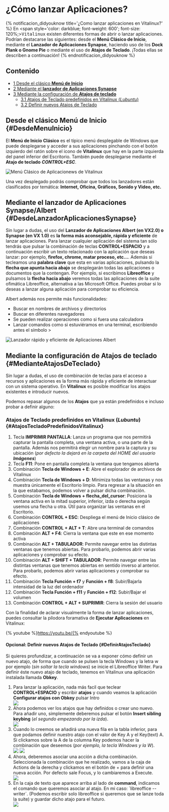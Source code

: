 # ¿Cómo lanzar Aplicaciones?

{% notificacion_didyouknow title='¿Como lanzar aplicaciones en Vitalinux?' %}
En <span style='color: darkblue; font-weight: 600'; font-size: 120%;><tt>Vitalinux</tt></span> existen diferentes formas de abrir o lanzar aplicaciones.  Podrían destacarse las siguientes: desde el <b>Menú Clásico de Inicio</b>, mediante el <b>Lanzador de Aplicaciones Synapse</b>, haciendo uso de los <b>Dock Plank o Gnome Pie</b> o mediante el uso de <b>Atajos de Teclado</b>.  ¡Todas ellas se describen a continuación!
{% endnotificacion_didyouknow %}

## Contenido

- [1 Desde el clásico **Menú de Inicio**](#DesdeMenuInicio)
- [2 Mediante el **lanzador de Aplicaciones Synapse**](#DesdeLanzadorAplicacionesSynapse)
- [3 Mediante la configuración de **Atajos de teclado**](#MedianteAtajosDeTeclado)
    - [3.1 Atajos de Teclado predefinidos en Vitalinux (*Lubuntu*)](#AtajosTecladoPredefinidosVitalinux)
    - [3.2 Definir nuevos Atajos de Teclado](#DefinirAtajosTeclado)



## Desde el clásico **Menú de Inicio** {#DesdeMenuInicio}

El **Menú de Inicio Clásico**  es el típico menú desplegable de Windows que puede desplegarse y acceder a sus aplicaciones pinchando con el botón izquierdo del ratón sobre el icono de **Vitalinux** que hay en la parte izquierda del panel inferior del Escritorio.  También puede desplegarse mediante el **Atajo de teclado** ***CONTROL+ESC***.

![Menú Clásico de Aplicacionews de Vitalinux](../img/Lanzar-aplicaciones-menu-clasico.png)

Una vez desplegado podrás comprobar que todos los lanzadores están clasificados por temática: **Internet, Oficina, Gráficos, Sonido y Video, etc.**

## Mediante el **lanzador de Aplicaciones Synapse/Albert** {#DesdeLanzadorAplicacionesSynapse}

Sin lugar a dudas, el uso del **Lanzador de Aplicaciones Albert (en VX2.0) o Synapse (en VX 1.0)** es **la forma más aconsejable, rápida y eficiente** de lanzar aplicaciones. Para lanzar cualquier aplicación del sistema tan sólo tendrás que pulsar la combinación de teclas **CONTROL+ESPACIO** y a continuación escribir un texto relacionado con la aplicación que deseas lanzar: por ejemplo, **firefox, chrome, matar proceso, etc...**.  Además si tecleamos una **palabra clave** que esta en varias aplicaciones, pulsando la **flecha que apunta hacia abajo** se desplegarán todas las aplicaciones o documentos que la contengan.  Por ejemplo, si escribimos **Libreoffice** y pulsamos la **flecha hacia abajo** veremos todas las aplicaciones de la suite ofimática Libreoffice, alternativa a las Microsoft Office. Puedes probar si lo deseas a lanzar alguna aplicación para comprobar su eficiencia.

Albert además nos permite más funcionalidades:

* Buscar en nombres de archivos y directorios
* Buscar en diferentes navegadores
* Se pueden realizar operaciones como si fuera una calculadora
* Lanzar comandos como si estuviéramos en una terminal, escribiendo antes el símbolo >

![Lanzador rápido y eficiente de Aplicaciones Albert](../img/Lanzar-aplicaciones-albert.png)

## Mediante la configuración de **Atajos de teclado** {#MedianteAtajosDeTeclado}

Sin lugar a dudas, el uso de combinación de teclas para el acceso a recursos y aplicaciones es la forma más rápida y eficiente de interactuar con un sistema operativo.  En **Vitalinux** es posible modificar los atajos existentes e introducir nuevos.

Podemos repasar algunos de los **Atajos** que ya están predefinidos e incluso probar a definir alguno:

### Atajos de Teclado predefinidos en Vitalinux (*Lubuntu*) {#AtajosTecladoPredefinidosVitalinux}
1.  Tecla **IMPRIMIR PANTALLA**: Lanza un programa que nos permitirá capturar la pantalla completa, una ventana activa, o una parte de la pantalla.  Además nos permitirá elegir un nombre para la captura y su ubicación (*por defecto la dejará en la carpeta del HOME del usuario **Imágenes***)
1.  Tecla **F11**: Pone en pantalla completa la ventana que tengamos abierta
1.  Combinación **Tecla de Windows + E**: Abre el explorador de archivos de Vitalinux
1.  Combinación **Tecla de Windows + D**: Minimiza todas las ventanas y nos muestra únicamente el Escritorio limpio.  Para regresar a la situación en la que estabamos, podemos volver a pulsar dicha combinación.
1.  Combinación **Tecla de Windows + flecha_del_cursor**: Posiciona la ventana activa en la mitad superior, inferior, izda o derecha según usemos una flecha u otra. Útil para organizar las ventanas en el Escritorio.
1.  Combinación **CONTROL + ESC**: Despliega el menú de Inicio clásico de aplicaciones
1.  Combinación **CONTROL + ALT + T**: Abre una terminal de comandos
1.  Combinación **ALT + F4**: Cierra la ventana que este en ese momento activa
1.  Combinación **ALT + TABULADOR**: Permite navegar entre las distintas ventanas que tenemos abiertas.  Para probarlo, podemos abrir varias aplicaciones y comprobar su efecto.
1.  Combinación **ALT + SHIFT + TABULADOR**: Permite navegar entre las distintas ventanas que tenemos abiertas en sentido inverso al anterior.  Para probarlo, podemos abrir varias aplicaciones y comprobar su efecto.
1.  Combinación **Tecla Función + f7** y **Función + f8**: Subir/Bajarla intensidad de la luz del ordenador
1.  Combinación **Tecla Función + f11** y **Función + f12**: Subir/Bajar el volumen
1.  Combinación **CONTROL + ALT + SUPRIMIR**: Cierra la sesión del usuario


Con la finalidad de aclarar visualmente la forma de lanzar aplicaciones, puedes consultar la pílodora foramativa de **Ejecutar Aplicaciones** en Vitalinux:

{% youtube %}https://youtu.be/{% endyoutube %}

#### Opcional: Definir nuevos Atajos de Teclado {#DefinirAtajosTeclado}

Si quieres profundizar, a continuación se va a exponer cómo definir un nuevo atajo, de forma que cuando se pulsen la tecla Windows y la letra w por ejemplo (<i>sin soltar la tecla windows</i>) se inicie el Libreoffice Writer. Para definir éste nuevo atajo de teclado, tenemos en Vitalinux una aplicación instalada llamada <b>Obkey</b>. 

<ol>
<li> Para lanzar la aplicación, nada más facil que teclear <b>CONTROL+ESPACIO</b> y escribir <b>atajos</b> y cuando veamos la aplicación <b>Configurar atajos con Obkey</b> pulsar Intro</li>

<img src="../img/Atajo-1.png">

<li> Ahora podemos ver los atajos que hay definidos o crear uno nuevo. Para añadir uno, simplemente deberemos pulsar el botón <b>Insert sibling keybing</b> (<i>el segundo empezando por la izda</i>).</li>

<img src="../img/Atajo-2.png">

<li> Cuando lo creemos se añadirá una nueva fila en la tabla inferior, para que podamos definir nuestro atajo con el valor de Key A y el Key(text) A. Si clickamos sobre la A de la columna Key podemos hacer la combinación que deseemos (<i>por ejemplo, la tecla Windows y la W</i>).</li>

<img src="../img/Atajo-3.png">

<img src="../img/Atajo-6.png">

<li> Ahora, deberemos asociar una acción a dicha combinación. Seleccionada la combinación que he realizado, vamos a la caja de Actions de la derecha y clickamos en el botón de + para definir una nueva acción. Por defecto sale Focus, y lo cambiaremos a Execute.</li>


<img src="../img/Atajo-4.png">

<li>En la caja de texto que aparece arriba al lado de <b>command</b>, indicamos el comando que queremos asociar al atajo. En mi caso: `libreoffice --writer`. (Podemos escribir solo libreoffice si queremos que se lanze toda la suite) y guardar dicho atajo para el futuro.</li>

<img src="../img/Atajo-5.png">

</ol>
